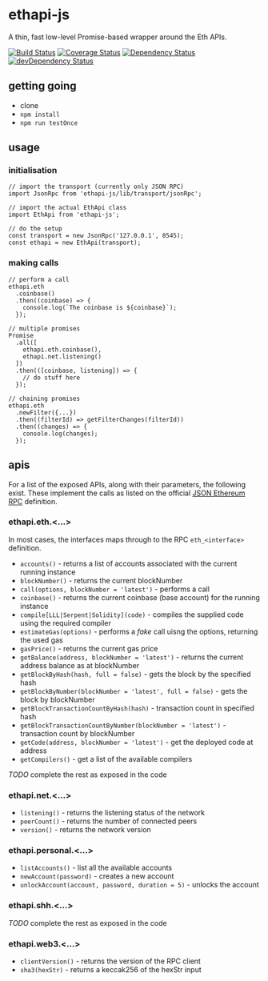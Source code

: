 # ethapi-js

A thin, fast low-level Promise-based wrapper around the Eth APIs.

[![Build Status](https://travis-ci.org/jacogr/ethapi-js.svg?branch=master)](https://travis-ci.org/jacogr/ethapi-js)
[![Coverage Status](https://coveralls.io/repos/github/jacogr/ethapi-js/badge.svg?branch=master)](https://coveralls.io/github/jacogr/ethapi-js?branch=master)
[![Dependency Status](https://david-dm.org/jacogr/ethapi-js.svg)](https://david-dm.org/jacogr/ethapi-js)
[![devDependency Status](https://david-dm.org/jacogr/ethapi-js/dev-status.svg)](https://david-dm.org/jacogr/ethapi-js#info=devDependencies)

## getting going

- clone
- `npm install`
- `npm run testOnce`

## usage

### initialisation

```
// import the transport (currently only JSON RPC)
import JsonRpc from 'ethapi-js/lib/transport/jsonRpc';

// import the actual EthApi class
import EthApi from 'ethapi-js';

// do the setup
const transport = new JsonRpc('127.0.0.1', 8545);
const ethapi = new EthApi(transport);
```

### making calls

```
// perform a call
ethapi.eth
  .coinbase()
  .then((coinbase) => {
    console.log(`The coinbase is ${coinbase}`);
  });

// multiple promises
Promise
  .all([
    ethapi.eth.coinbase(),
    ethapi.net.listening()
  ])
  .then(([coinbase, listening]) => {
    // do stuff here
  });

// chaining promises
ethapi.eth
  .newFilter({...})
  .then((filterId) => getFilterChanges(filterId))
  .then((changes) => {
    console.log(changes);
  });
```

## apis

For a list of the exposed APIs, along with their parameters, the following exist. These implement the calls as listed on the official [JSON Ethereum RPC](https://github.com/ethereum/wiki/wiki/JSON-RPC) definition.

### ethapi.eth.<...>

In most cases, the interfaces maps through to the RPC `eth_<interface>` definition.

- `accounts()` - returns a list of accounts associated with the current running instance
- `blockNumber()` - returns the current blockNumber
- `call(options, blockNumber = 'latest')` - performs a call
- `coinbase()` - returns the current coinbase (base account) for the running instance
- `compile[LLL|Serpent|Solidity](code)` - compiles the supplied code using the required compiler
- `estimateGas(options)` - performs a *fake* call uisng the options, returning the used gas
- `gasPrice()` - returns the current gas price
- `getBalance(address, blockNumber = 'latest')` - returns the current address balance as at blockNumber
- `getBlockByHash(hash, full = false)` - gets the block by the specified hash
- `getBlockByNumber(blockNumber = 'latest', full = false)` - gets the block by blockNumber
- `getBlockTransactionCountByHash(hash)` - transaction count in specified hash
- `getBlockTransactionCountByNumber(blockNumber = 'latest')` - transaction count by blockNumber
- `getCode(address, blockNumber = 'latest')` - get the deployed code at address
- `getCompilers()` - get a list of the available compilers

*TODO* complete the rest as exposed in the code

### ethapi.net.<...>

- `listening()` - returns the listening status of the network
- `peerCount()` - returns the number of connected peers
- `version()` - returns the network version

### ethapi.personal.<...>

- `listAccounts()` - list all the available accounts
- `newAccount(password)` - creates a new account
- `unlockAccount(account, password, duration = 5)` - unlocks the account

### ethapi.shh.<...>

*TODO* complete the rest as exposed in the code

### ethapi.web3.<...>

- `clientVersion()` - returns the version of the RPC client
- `sha3(hexStr)` - returns a keccak256 of the hexStr input
